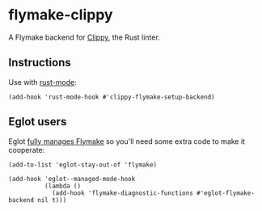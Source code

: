 # flymake-clippy

A Flymake backend for [Clippy](https://doc.rust-lang.org/stable/clippy/index.html), the Rust linter.

## Instructions

Use with [rust-mode](https://elpa.nongnu.org/nongnu/rust-mode.html):

```elisp
(add-hook 'rust-mode-hook #'clippy-flymake-setup-backend)
```

## Eglot users

Eglot [fully manages Flymake](https://github.com/joaotavora/eglot/issues/268) so you'll need some extra code to make it cooperate:

```elisp
(add-to-list 'eglot-stay-out-of 'flymake)

(add-hook 'eglot--managed-mode-hook
          (lambda ()
            (add-hook 'flymake-diagnostic-functions #'eglot-flymake-backend nil t)))
```
